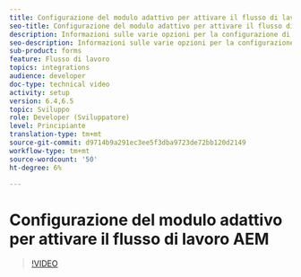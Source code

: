 ```yaml
---
title: Configurazione del modulo adattivo per attivare il flusso di lavoro AEM
seo-title: Configurazione del modulo adattivo per attivare il flusso di lavoro AEM
description: Informazioni sulle varie opzioni per la configurazione di Moduli adattivi per attivare il flusso di lavoro AEM
seo-description: Informazioni sulle varie opzioni per la configurazione di Moduli adattivi per attivare il flusso di lavoro AEM
sub-product: forms
feature: Flusso di lavoro
topics: integrations
audience: developer
doc-type: technical video
activity: setup
version: 6.4,6.5
topic: Sviluppo
role: Developer (Sviluppatore)
level: Principiante
translation-type: tm+mt
source-git-commit: d9714b9a291ec3ee5f3dba9723de72bb120d2149
workflow-type: tm+mt
source-wordcount: '50'
ht-degree: 6%

---
```



# Configurazione del modulo adattivo per attivare il flusso di lavoro AEM


>[!VIDEO](https://video.tv.adobe.com/v/28316?quality=9&learn=on)

